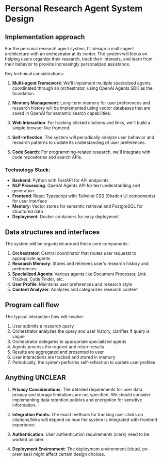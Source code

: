 # Personal Research Agent System Design

## Implementation approach

For the personal research agent system, I'll design a multi-agent architecture with an orchestrator at its center. The system will focus on helping users organize their research, track their interests, and learn from their behavior to provide increasingly personalized assistance.

Key technical considerations:

1. **Multi-agent Framework**: We'll implement multiple specialized agents coordinated through an orchestrator, using OpenAI Agents SDK as the foundation.

2. **Memory Management**: Long-term memory for user preferences and research history will be implemented using vector databases that are saved in OpenAI for semantic search capabilities.

3. **Web Interaction**: For tracking clicked citations and links, we'll build a simple browser like frontend.

4. **Self-reflection**: The system will periodically analyze user behavior and research patterns to update its understanding of user preferences.

5. **Code Search**: For programming-related research, we'll integrate with code repositories and search APIs.

### Technology Stack:

- **Backend**: Python with FastAPI for API endpoints
- **NLP Processing**: OpenAI Agents API for text understanding and generation
- **Frontend**: React Typescript with Tailwind CSS (Shadcn UI components) for user interface
- **Memory**: Vector stores for semantic retrieval and PostgreSQL for structured data
- **Deployment**: Docker containers for easy deployment

## Data structures and interfaces

The system will be organized around these core components:

1. **Orchestrator**: Central coordinator that routes user requests to appropriate agents
2. **Research Memory**: Stores and retrieves user's research history and preferences
3. **Specialized Agents**: Various agents like Document Processor, Link Tracker, Code Finder, etc.
4. **User Profile**: Maintains user preferences and research style
5. **Content Analyzer**: Analyzes and categorizes research content

## Program call flow

The typical interaction flow will involve:

1. User submits a research query
2. Orchestrator analyzes the query and user history, clarifies if query is vague
3. Orchestrator delegates to appropriate specialized agents
4. Agents process the request and return results
5. Results are aggregated and presented to user
6. User interactions are tracked and stored in memory
7. Periodically, the system performs self-reflection to update user profiles

## Anything UNCLEAR

1. **Privacy Considerations**: The detailed requirements for user data privacy and storage limitations are not specified. We should consider implementing data retention policies and encryption for sensitive information.

2. **Integration Points**: The exact methods for tracking user clicks on citations/links will depend on how the system is integrated with frontend experience.

3. **Authentication**: User authentication requirements (clerk) need to be worked on later.

4. **Deployment Environment**: The deployment environment (cloud, on-premises) might affect certain design choices.
